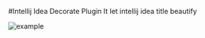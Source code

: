 #Intellij Idea Decorate Plugin
It let intellij idea title beautify

![example](https://raw.githubusercontent.com/cweijan/decorate/master/example.png)

